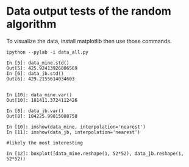 # Data output tests of the random algorithm


To visualize the data, install matplotlib then use those commands.

```ipython --pylab -i data_all.py```

```
In [5]: data_mine.std()
Out[5]: 425.92413926806569
In [6]: data_jb.std()
Out[6]: 429.2155614034603


In [10]: data_mine.var()
Out[10]: 181411.3724112426

In [8]: data_jb.var()
Out[8]: 184225.99815088758

In [10]: imshow(data_mine, interpolation='nearest')
In [11]: imshow(data_jb, interpolation='nearest')

#likely the most interesting

In [12]: boxplot([data_mine.reshape(1, 52*52), data_jb.reshape(1, 52*52))
```
